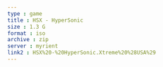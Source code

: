 ```yaml
---
type : game
title : HSX - HyperSonic
size : 1.3 G
format : iso
archive : zip
server : myrient
link2 : HSX%20-%20HyperSonic.Xtreme%20%28USA%29
---
```

